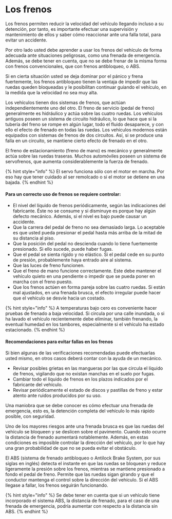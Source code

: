 # Los frenos

Los frenos permiten reducir la velocidad del vehículo llegando incluso a su detención, por tanto, es importante efectuar una supervisión y mantenimiento de ellos y saber cómo reaccionar ante una falla total, para evitar un accidente.

Por otro lado usted debe aprender a usar los frenos del vehículo de forma adecuada ante situaciones peligrosas, como una frenada de emergencia. Además, se debe tener en cuenta, que no se debe frenar de la misma forma con frenos convencionales, que con frenos antibloqueo, o ABS.

Si en cierta situación usted se deja dominar por el pánico y frena fuertemente, los frenos antibloqueo tienen la ventaja de impedir que las ruedas queden bloqueadas y le posibilitan continuar guiando el vehículo, en la medida que la velocidad no sea muy alta.

Los vehículos tienen dos sistemas de frenos, que actúan independientemente uno del otro. El freno de servicio \(pedal de freno\) generalmente es hidráulico y actúa sobre las cuatro ruedas. Los vehículos antiguos poseen un sistema de circuito hidráulico, lo que hace que si la tubería del freno se rompe en algún lugar, todo el fluido desaparece, y con ello el efecto de frenado en todas las ruedas. Los vehículos modernos están equipados con sistemas de frenos de dos circuitos. Así, si se produce una falla en un circuito, se mantiene cierto efecto de frenado en el otro.

El freno de estacionamiento \(freno de mano\) es mecánico y generalmente actúa sobre las ruedas traseras. Muchos automóviles poseen un sistema de servofrenos, que aumenta considerablemente la fuerza de frenado.

{% hint style="info" %}
El servo funciona sólo con el motor en marcha. Por eso hay que tener cuidado al ser remolcado o si el motor se detiene en una bajada.
{% endhint %}

#### **Para un correcto uso de frenos se requiere controlar:**

* El nivel del líquido de frenos periódicamente, según las indicaciones del fabricante. Éste no se consume y si disminuye es porque hay algún defecto mecánico. Además, si el nivel es bajo puede causar un accidente.
* Que la carrera del pedal de freno no sea demasiado larga. Lo aceptable es que usted pueda presionar el pedal hasta más arriba de la mitad de su distancia al piso.
* Que la posición del pedal no descienda cuando lo tiene fuertemente presionado. Si ello sucede, puede haber fugas.
* Que el pedal se sienta rígido y no elástico. Si el pedal cede en su punto de presión, probablemente haya entrado aire al sistema.
* Que las luces de freno funcionen.
* Que el freno de mano funcione correctamente. Este debe mantener el vehículo quieto en una pendiente o impedir que se pueda poner en marcha con el freno puesto.
* Que los frenos actúen en forma pareja sobre las cuatro ruedas. Si están mal ajustados, en una frenada brusca, el efecto irregular puede hacer que el vehículo se desvíe hacia un costado.

{% hint style="info" %}
A temperaturas bajo cero es conveniente hacer pruebas de frenado a baja velocidad. Si circula por una calle inundada, o si ha lavado el vehículo recientemente debe eliminar, también frenando, la eventual humedad en los tambores, especialmente si el vehículo ha estado estacionado.
{% endhint %}

#### Recomendaciones para evitar fallas en los frenos

Si bien algunas de las verificaciones recomendadas puede efectuarlas usted mismo, en otros casos deberá contar con la ayuda de un mecánico.

* Revisar posibles grietas en las mangueras por las que circula el líquido de frenos, vigilando que no existan manchas en el suelo por fugas.
* Cambiar todo el líquido de frenos en los plazos indicados por el fabricante del vehículo.
* Revisar periódicamente el estado de discos y pastillas de freno y estar atento ante ruidos producidos por su uso.

Una maniobra que se debe conocer es cómo efectuar una frenada de emergencia, esto es, la detención completa del vehículo lo más rápido posible, con seguridad.

Uno de los mayores riesgos ante una frenada brusca es que las ruedas del vehículo se bloqueen y se deslicen sobre el pavimento. Cuando esto ocurre la distancia de frenado aumentará notablemente. Además, en estas condiciones es imposible controlar la dirección del vehículo, por lo que hay una gran probabilidad de que no se pueda evitar el obstáculo.

El ABS \(sistema de frenado antibloqueo o Antilock Brake System, por sus siglas en inglés\) detecta el instante en que las ruedas se bloquean y reduce ligeramente la presión sobre los frenos, mientras se mantiene presionado a fondo el pedal de freno. Permite que las ruedas sigan girando y que el conductor mantenga el control sobre la dirección del vehículo. Si el ABS llegase a fallar, los frenos seguirán funcionando.

{% hint style="info" %}
Se debe tener en cuenta que si un vehículo tiene incorporado el sistema ABS, la distancia de frenado, para el caso de una frenada de emergencia, podría aumentar con respecto a la distancia sin ABS.
{% endhint %}



